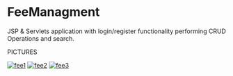 # FeeManagment

JSP & Servlets application with login/register functionality performing CRUD Operations and search.

PICTURES


<a href="https://ibb.co/61YJWNY"><img src="https://i.ibb.co/SdN73JN/fee1.png" alt="fee1" border="0"></a>
<a href="https://ibb.co/4Y65n6z"><img src="https://i.ibb.co/5nNfgNm/fee2.png" alt="fee2" border="0"></a>
<a href="https://ibb.co/6XkyLZQ"><img src="https://i.ibb.co/nPFwt0p/fee3.png" alt="fee3" border="0"></a>
